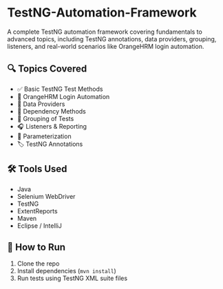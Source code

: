 # TestNG-Automation-Framework
A complete TestNG automation framework covering fundamentals to advanced topics, including TestNG annotations, data providers, grouping, listeners, and real-world scenarios like OrangeHRM login automation.
## 🔍 Topics Covered
- ✅ Basic TestNG Test Methods
- 🔐 OrangeHRM Login Automation
- 🔁 Data Providers
- 🔗 Dependency Methods
- 📂 Grouping of Tests
- 🎧 Listeners & Reporting
- 🧪 Parameterization
- 🏷️ TestNG Annotations

## 🛠️ Tools Used
- Java
- Selenium WebDriver
- TestNG
- ExtentReports
- Maven
- Eclipse / IntelliJ

## 🚀 How to Run
1. Clone the repo
2. Install dependencies (`mvn install`)
3. Run tests using TestNG XML suite files
